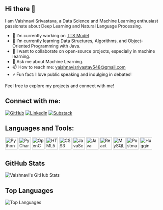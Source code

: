 ## Hi there 👋

I am Vaishnavi Srivastava, a Data Science and Machine Learning enthusiast passionate about Deep Learning and Natural Language Processing.

- 🔭 I’m currently working on [TTS Model](https://github.com/VaishnaviSrivastava033/TTSProject)
- 🌱 I’m currently learning Data Structures, Algorithms, and Object-Oriented Programming with Java.
- 👯 I want to collaborate on open-source projects, especially in machine learning.
- 💬 Ask me about Machine Learning.
- 📫 How to reach me: vaishnavisrivastav548@gmail.com
- ⚡ Fun fact: I love public speaking and indulging in debates!

Feel free to explore my projects and connect with me!

## Connect with me:
[![GitHub](https://img.shields.io/badge/GitHub-100000?style=for-the-badge&logo=github&logoColor=white)](https://github.com/VaishnaviSrivastava033)
[![LinkedIn](https://img.shields.io/badge/LinkedIn-0077B5?style=for-the-badge&logo=linkedin&logoColor=white)](https://www.linkedin.com/in/vaishnavi-srivastava-11ba80264/)
[![Substack](https://img.shields.io/badge/Substack-FF6719?style=for-the-badge&logo=substack&logoColor=white)](https://substack.com/@vaishnavisrivastava?utm_source=user-menu)

## Languages and Tools:

<img src="https://cdn.jsdelivr.net/gh/devicons/devicon/icons/python/python-original.svg" width="40" height="40" alt="Python"/> <img src="https://cdn.jsdelivr.net/gh/devicons/devicon/icons/pycharm/pycharm-original.svg" width="40" height="40" alt="PyCharm"/> <img src="https://cdn.jsdelivr.net/gh/devicons/devicon/icons/opencv/opencv-original.svg" width="40" height="40" alt="OpenCV"/> <img src="https://cdn.jsdelivr.net/gh/devicons/devicon/icons/html5/html5-original.svg" width="40" height="40" alt="HTML5"/> <img src="https://cdn.jsdelivr.net/gh/devicons/devicon/icons/css3/css3-original.svg" width="40" height="40" alt="CSS3"/> <img src="https://cdn.jsdelivr.net/gh/devicons/devicon/icons/javascript/javascript-original.svg" width="40" height="40" alt="JavaScript"/> <img src="https://cdn.jsdelivr.net/gh/devicons/devicon/icons/java/java-original.svg" width="40" height="40" alt="Java"/> <img src="https://cdn.jsdelivr.net/gh/devicons/devicon/icons/react/react-original.svg" width="40" height="40" alt="React"/> <img src="https://cdn.jsdelivr.net/gh/devicons/devicon/icons/mysql/mysql-original.svg" width="40" height="40" alt="MySQL"/> <img src="https://cdn.jsdelivr.net/gh/devicons/devicon/icons/postman/postman-original.svg" width="40" height="40" alt="Postman"/> <img src="https://huggingface.co/front/assets/huggingface_logo-noborder.svg" width="40" height="40" alt="Hugging Face"/>

## GitHub Stats

![Vaishnavi's GitHub Stats](https://github-readme-stats.vercel.app/api?username=VaishnaviSrivastava033&show_icons=true&theme=radical)

## Top Languages

![Top Languages](https://github-readme-stats.vercel.app/api/top-langs/?username=VaishnaviSrivastava033&layout=compact&theme=radical)








